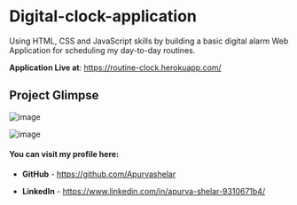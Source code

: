 # Digital-clock-application

Using HTML, CSS and JavaScript skills by building a basic digital alarm Web Application for scheduling my day-to-day routines.  

**Application Live at**: https://routine-clock.herokuapp.com/


## Project Glimpse 
![image](https://user-images.githubusercontent.com/57897678/163704560-c77e37b6-93cc-4f4f-8e45-d3111abd78c8.png)

![image](https://user-images.githubusercontent.com/57897678/163704476-c84f8a87-27e0-4b27-b326-f8772d05ca78.png)


  
#### You can visit my profile here:  

* **GitHub** - https://github.com/Apurvashelar  

* **LinkedIn** - https://www.linkedin.com/in/apurva-shelar-9310671b4/  
